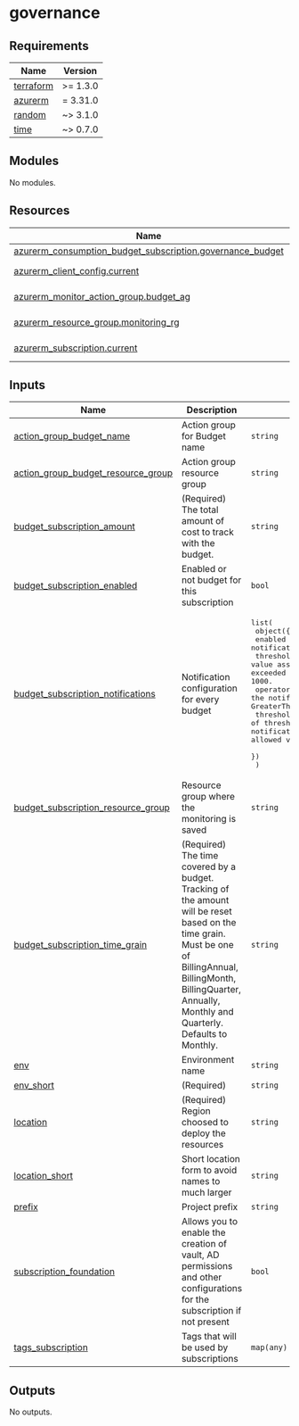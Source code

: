 # governance

<!-- markdownlint-disable -->
<!-- BEGIN_TF_DOCS -->
## Requirements

| Name | Version |
|------|---------|
| <a name="requirement_terraform"></a> [terraform](#requirement\_terraform) | >= 1.3.0 |
| <a name="requirement_azurerm"></a> [azurerm](#requirement\_azurerm) | = 3.31.0 |
| <a name="requirement_random"></a> [random](#requirement\_random) | ~> 3.1.0 |
| <a name="requirement_time"></a> [time](#requirement\_time) | ~> 0.7.0 |

## Modules

No modules.

## Resources

| Name | Type |
|------|------|
| [azurerm_consumption_budget_subscription.governance_budget](https://registry.terraform.io/providers/hashicorp/azurerm/3.31.0/docs/resources/consumption_budget_subscription) | resource |
| [azurerm_client_config.current](https://registry.terraform.io/providers/hashicorp/azurerm/3.31.0/docs/data-sources/client_config) | data source |
| [azurerm_monitor_action_group.budget_ag](https://registry.terraform.io/providers/hashicorp/azurerm/3.31.0/docs/data-sources/monitor_action_group) | data source |
| [azurerm_resource_group.monitoring_rg](https://registry.terraform.io/providers/hashicorp/azurerm/3.31.0/docs/data-sources/resource_group) | data source |
| [azurerm_subscription.current](https://registry.terraform.io/providers/hashicorp/azurerm/3.31.0/docs/data-sources/subscription) | data source |

## Inputs

| Name | Description | Type | Default | Required |
|------|-------------|------|---------|:--------:|
| <a name="input_action_group_budget_name"></a> [action\_group\_budget\_name](#input\_action\_group\_budget\_name) | Action group for Budget name | `string` | `"MOCK_VALUE"` | no |
| <a name="input_action_group_budget_resource_group"></a> [action\_group\_budget\_resource\_group](#input\_action\_group\_budget\_resource\_group) | Action group resource group | `string` | `"MOCK_VALUE"` | no |
| <a name="input_budget_subscription_amount"></a> [budget\_subscription\_amount](#input\_budget\_subscription\_amount) | (Required) The total amount of cost to track with the budget. | `string` | `"0"` | no |
| <a name="input_budget_subscription_enabled"></a> [budget\_subscription\_enabled](#input\_budget\_subscription\_enabled) | Enabled or not budget for this subscription | `bool` | `false` | no |
| <a name="input_budget_subscription_notifications"></a> [budget\_subscription\_notifications](#input\_budget\_subscription\_notifications) | Notification configuration for every budget | <pre>list(<br/>    object({<br/>      enabled        = bool   # (Optional) Should the notification be enabled?<br/>      threshold      = number #(Required) Threshold value associated with a notification. Notification is sent when the cost exceeded the threshold. It is always percent and has to be between 0 and 1000.<br/>      operator       = string # (Required) The comparison operator for the notification. Must be one of EqualTo, GreaterThan, or GreaterThanOrEqualTo.<br/>      threshold_type = string # (Optional) The type of threshold for the notification. This determines whether the notification is triggered by forecasted costs or actual costs. The allowed values are Actual and Forecasted. Default is Actual.<br/>    })<br/>  )</pre> | <pre>[<br/>  {<br/>    "enabled": false,<br/>    "operator": "value",<br/>    "threshold": 1,<br/>    "threshold_type": "value"<br/>  }<br/>]</pre> | no |
| <a name="input_budget_subscription_resource_group"></a> [budget\_subscription\_resource\_group](#input\_budget\_subscription\_resource\_group) | Resource group where the monitoring is saved | `string` | `"MOCK_VALUE"` | no |
| <a name="input_budget_subscription_time_grain"></a> [budget\_subscription\_time\_grain](#input\_budget\_subscription\_time\_grain) | (Required) The time covered by a budget. Tracking of the amount will be reset based on the time grain. Must be one of BillingAnnual, BillingMonth, BillingQuarter, Annually, Monthly and Quarterly. Defaults to Monthly. | `string` | `"MOCK_VALUE"` | no |
| <a name="input_env"></a> [env](#input\_env) | Environment name | `string` | `""` | no |
| <a name="input_env_short"></a> [env\_short](#input\_env\_short) | (Required) | `string` | n/a | yes |
| <a name="input_location"></a> [location](#input\_location) | (Required) Region choosed to deploy the resources | `string` | `"West Europe"` | no |
| <a name="input_location_short"></a> [location\_short](#input\_location\_short) | Short location form to avoid names to much larger | `string` | `"weu"` | no |
| <a name="input_prefix"></a> [prefix](#input\_prefix) | Project prefix | `string` | n/a | yes |
| <a name="input_subscription_foundation"></a> [subscription\_foundation](#input\_subscription\_foundation) | Allows you to enable the creation of vault, AD permissions and other configurations for the subscription if not present | `bool` | `false` | no |
| <a name="input_tags_subscription"></a> [tags\_subscription](#input\_tags\_subscription) | Tags that will be used by subscriptions | `map(any)` | `{}` | no |

## Outputs

No outputs.
<!-- END_TF_DOCS -->
